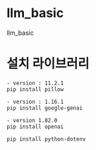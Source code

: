 # llm_basic
llm_basic

# 설치 라이브러리
```
- version : 11.2.1
pip install pillow

- version : 1.16.1
pip install google-genai

- version 1.82.0
pip install openai

pip install python-dotenv
``` 


